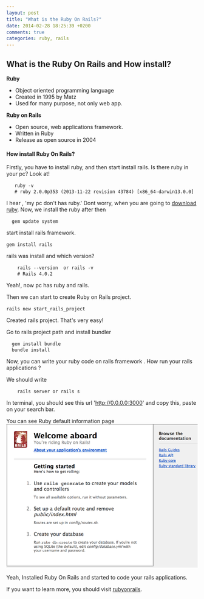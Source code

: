```yaml
---
layout: post
title: "What is the Ruby On Rails?"
date: 2014-02-28 18:25:39 +0200
comments: true
categories: ruby, rails
---
```


## What is the Ruby On Rails and How install?

**Ruby**

- Object oriented programming language
- Created in 1995 by Matz
- Used for many purpose, not only web app.

**Ruby on Rails**

- Open source, web applications framework.
- Written in Ruby
- Release as open source in 2004

#### How install Ruby On Rails?

Firstly, you have to install ruby, and then start install rails.
Is there ruby in your pc? Look at!

       ruby -v
       # ruby 2.0.0p353 (2013-11-22 revision 43784) [x86_64-darwin13.0.0]

I hear , 'my pc don't has ruby.' Dont worry, when you are going to [download ruby](https://www.ruby-lang.org/en/).
Now, we install the ruby after then

      gem update system

start install rails framework.

    gem install rails

rails was install and which version?

        rails --version  or rails -v
        # Rails 4.0.2

Yeah!, now pc has ruby and rails.

Then we can start to create Ruby on Rails project.

    rails new start_rails_project

Created rails project. That's very easy!

Go to rails project path and install bundler

      gem install bundle
      bundle install

Now, you can write your ruby code on rails framework . How run your rails applications ?

We should write

        rails server or rails s

In terminal, you should see this url 'http://0.0.0.0:3000' and copy this, paste on your search bar.

You can see Ruby default information page  ![Alt text](/source/images/rails_welcome.png)

Yeah, Installed Ruby On Rails and started to code your rails applications.

If you want to learn more, you should visit [rubyonrails](http://guides.rubyonrails.org/).














